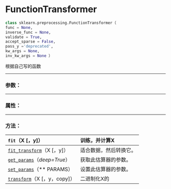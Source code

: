 # FunctionTransformer

```py
class sklearn.preprocessing.FunctionTransformer（
func = None,
inverse_func = None,
validate = True,
accept_sparse = False,
pass_y ='deprecated',
kw_args = None,
inv_kw_args = None ）
```

根据自己写的函数

---

### 参数：



---

### 属性：



---

### 方法：

| `fit`（X \[，y\]） | 训练，并计算X |
| :--- | :--- |
| [`fit_transform`](http://scikit-learn.org/stable/modules/generated/sklearn.preprocessing.Binarizer.html#sklearn.preprocessing.Binarizer.fit_transform)（X \[，y\]） | 适合数据，然后转换它。 |
| [`get_params`](http://scikit-learn.org/stable/modules/generated/sklearn.preprocessing.Binarizer.html#sklearn.preprocessing.Binarizer.get_params)（_deep=True_） | 获取此估算器的参数。 |
| [`set_params`](http://scikit-learn.org/stable/modules/generated/sklearn.preprocessing.Binarizer.html#sklearn.preprocessing.Binarizer.set_params)（\*\* PARAMS） | 设置此估算器的参数。 |
| [`transform`](http://scikit-learn.org/stable/modules/generated/sklearn.preprocessing.Binarizer.html#sklearn.preprocessing.Binarizer.transform)（X \[，y，copy\]） | 二进制化X的 |



